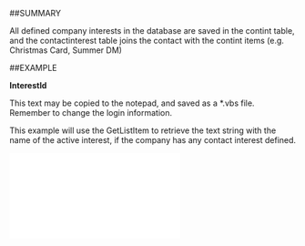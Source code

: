 

##SUMMARY

All defined company interests in the database are saved in the contint table, and the contactinterest table joins the contact with the contint items (e.g. Christmas Card, Summer DM)


##EXAMPLE

**InterestId**


This text may be copied to the notepad, and saved as a *.vbs file. Remember to change the login information.
 
This example will use the GetListItem to retrieve the text string with the name of the active interest, if the company has any contact interest defined.




![](../../Examples/vbs/SOInterest.InterestId.vbs.txt)





